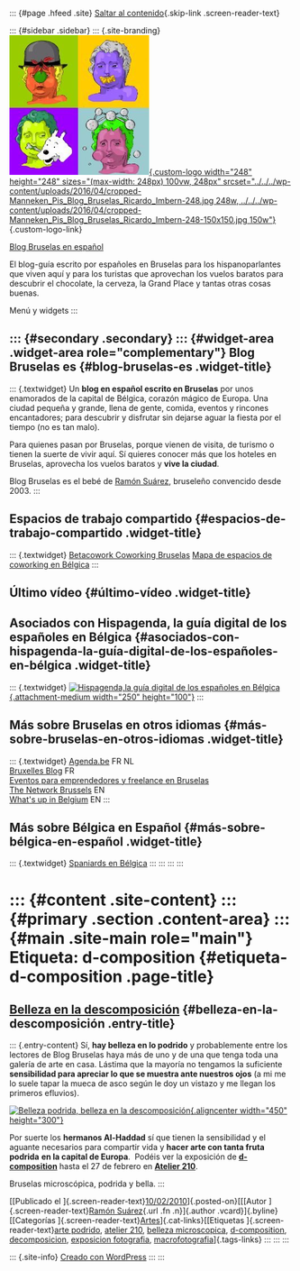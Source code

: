 ::: {#page .hfeed .site}
[Saltar al contenido](index.html#content){.skip-link
.screen-reader-text}

::: {#sidebar .sidebar}
::: {.site-branding}
[![](../../../wp-content/uploads/2016/04/cropped-Manneken_Pis_Blog_Bruselas_Ricardo_Imbern-248.jpg){.custom-logo
width="248" height="248" sizes="(max-width: 248px) 100vw, 248px"
srcset="../../../wp-content/uploads/2016/04/cropped-Manneken_Pis_Blog_Bruselas_Ricardo_Imbern-248.jpg 248w, ../../../wp-content/uploads/2016/04/cropped-Manneken_Pis_Blog_Bruselas_Ricardo_Imbern-248-150x150.jpg 150w"}](../../../index.html){.custom-logo-link}

[Blog Bruselas en español](../../../index.html)

El blog-guía escrito por españoles en Bruselas para los hispanoparlantes
que viven aquí y para los turistas que aprovechan los vuelos baratos
para descubrir el chocolate, la cerveza, la Grand Place y tantas otras
cosas buenas.

Menú y widgets
:::

::: {#secondary .secondary}
::: {#widget-area .widget-area role="complementary"}
Blog Bruselas es {#blog-bruselas-es .widget-title}
----------------

::: {.textwidget}
Un **blog en español escrito en Bruselas** por unos enamorados de la
capital de Bélgica, corazón mágico de Europa. Una ciudad pequeña y
grande, llena de gente, comida, eventos y rincones encantadores; para
descubrir y disfrutar sin dejarse aguar la fiesta por el tiempo (no es
tan malo).

Para quienes pasan por Bruselas, porque vienen de visita, de turismo o
tienen la suerte de vivir aquí. Sí quieres conocer más que los hoteles
en Bruselas, aprovecha los vuelos baratos y **vive la ciudad**.

Blog Bruselas es el bebé de [Ramón Suárez](http://www.ramonsuarez.com),
bruseleño convencido desde 2003.
:::

Espacios de trabajo compartido {#espacios-de-trabajo-compartido .widget-title}
------------------------------

::: {.textwidget}
[Betacowork Coworking Bruselas](http://www.betacowork.com) [Mapa de
espacios de coworking en Bélgica](http://coworkingbelgium.com)
:::

Último vídeo {#último-vídeo .widget-title}
------------

Asociados con Hispagenda, la guía digital de los españoles en Bélgica {#asociados-con-hispagenda-la-guía-digital-de-los-españoles-en-bélgica .widget-title}
---------------------------------------------------------------------

::: {.textwidget}
[![Hispagenda,la guía digital de los españoles en
Bélgica](../../../wp-content/uploads/2010/04/Hispagenda-250px.gif "Hispagenda, la guía digital de los españoles en Bélgica"){.attachment-medium
width="250" height="100"}](http://www.hispagenda.com)
:::

Más sobre Bruselas en otros idiomas {#más-sobre-bruselas-en-otros-idiomas .widget-title}
-----------------------------------

::: {.textwidget}
[Agenda.be](http://www.agenda.be) FR NL\
[Bruxelles Blog](http://www.bxlblog.be/) FR\
[Eventos para emprendedores y freelance en
Bruselas](http://www.betacowork.com/events/)\
[The Network
Brussels](http://groups.yahoo.com/group/TheNetworkBrussels/) EN\
[What\'s up in Belgium](http://www.whatsupin.be/) EN
:::

Más sobre Bélgica en Español {#más-sobre-bélgica-en-español .widget-title}
----------------------------

::: {.textwidget}
[Spaniards en Bélgica](http://www.spaniards.es/paises/belgica)
:::
:::
:::
:::

::: {#content .site-content}
::: {#primary .section .content-area}
::: {#main .site-main role="main"}
Etiqueta: d-composition {#etiqueta-d-composition .page-title}
=======================

[Belleza en la descomposición](../../../index.html?p=1437) {#belleza-en-la-descomposición .entry-title}
----------------------------------------------------------

::: {.entry-content}
Sí, **hay belleza en lo podrido** y probablemente entre los lectores de
Blog Bruselas haya más de uno y de una que tenga toda una galería de
arte en casa. Lástima que la mayoría no tengamos la suficiente
**sensibilidad para apreciar lo que se muestra ante nuestros ojos** (a
mi me lo suele tapar la mueca de asco según le doy un vistazo y me
llegan los primeros efluvios).

[![Belleza podrida, belleza en la
descomposición](http://www.d-composition.be/portfolio/avif.jpg "Belleza podrida, belleza en la descomposición"){.aligncenter
width="450"
height="300"}](http://www.d-composition.be/portfolio_d-composition.html)

Por suerte los **hermanos Al-Haddad** sí que tienen la sensibilidad y el
aguante necesarios para compartir vida y **hacer arte con tanta fruta
podrida** **en la capital de Europa**.  Podéis ver la exposición de
**[d-composition](http://www.d-composition.be/ "d-composition, arte en la putrefacción")**
hasta el 27 de febrero en **[Atelier
210](http://www.atelier210.be/agenda_detail.php?idevt=132&typ=L "Exposición d-composition en Atelier 210")**.

Bruselas microscópica, podrida y bella.
:::

[[Publicado el
]{.screen-reader-text}[10/02/2010](../../../index.html?p=1437)]{.posted-on}[[[Autor
]{.screen-reader-text}[Ramón
Suárez](../../2010/04/30/index.html?author=2){.url .fn .n}]{.author
.vcard}]{.byline}[[Categorías
]{.screen-reader-text}[Artes](../../category/artes/index.html)]{.cat-links}[[Etiquetas
]{.screen-reader-text}[arte podrido](../arte-podrido/index.html),
[atelier 210](../atelier-210/index.html), [belleza
microscopica](../belleza-microscopica/index.html),
[d-composition](index.html),
[decomposicion](../decomposicion/index.html), [exposicion
fotografia](../exposicion-fotografia/index.html),
[macrofotografia](../macrofotografia/index.html)]{.tags-links}
:::
:::
:::

::: {.site-info}
[Creado con WordPress](https://es.wordpress.org/)
:::
:::
